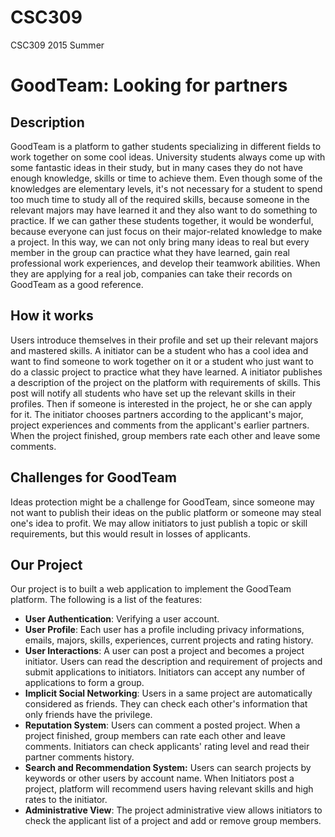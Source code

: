 # CSC309
CSC309 2015 Summer

# GoodTeam: Looking for partners

## Description
 GoodTeam is a platform to gather students specializing in different fields to work together on some cool ideas. University students always come up with some fantastic ideas in their study, but in many cases they do not have enough knowledge, skills or time to achieve them. Even though some of the knowledges are elementary levels, it's not necessary for a student to spend too much time to study all of the required skills, because  someone in the relevant majors may have learned it and they also want to do something to practice. If we can gather these students together, it would be wonderful, because everyone can just focus on their major-related knowledge to make a project. In this way, we can not only bring many ideas to real but every member in the group can practice what they have learned, gain real professional work experiences, and develop their teamwork abilities. When they are applying for a real job, companies can take their records on GoodTeam as a good reference.

## How it works
 Users introduce themselves in their profile and set up their relevant majors and mastered skills. A initiator can be a student who has a cool idea and want to find someone to work together on it or a student who just want to do a classic project to practice what they have learned. A initiator publishes a description of the project on the platform with requirements of skills. This post will notify all students who have set up the relevant skills in their profiles. Then if someone is interested in the project, he or she can apply for it. The initiator chooses partners according to the applicant's major,  project experiences and comments from the applicant's earlier partners. When the project finished, group members rate each other and leave some comments.

## Challenges for GoodTeam
 Ideas protection might be a challenge for GoodTeam, since someone may not want to publish their ideas on the public platform or someone may steal one's idea to profit. We may allow initiators to just publish a topic or skill requirements, but this would result in losses of applicants.

## Our Project
 Our project is to built a web application to implement the GoodTeam platform. The following is a list of the features:

- **User Authentication**: Verifying a user account. 
- **User Profile**: Each user has a profile including privacy informations, emails, majors, skills, experiences, current projects and rating history.
- **User Interactions**: A user can post a project and becomes a project initiator. Users can read the description and requirement of projects and submit applications to initiators. Initiators can accept any number of applications to form a group.
- **Implicit Social Networking**: Users in a same project are automatically considered as friends. They can check each other's information that only friends have the privilege.
- **Reputation System**: Users can comment a posted project. When a project finished, group members can rate each other and leave comments. Initiators can check applicants' rating level and read their partner comments history.
- **Search and Recommendation System:** Users can search projects by keywords or other users by account name. When Initiators post a project, platform will recommend users having relevant skills and high rates to the initiator.
- **Administrative View**: The project administrative view allows initiators to check the applicant list of a project and add or remove group members.


